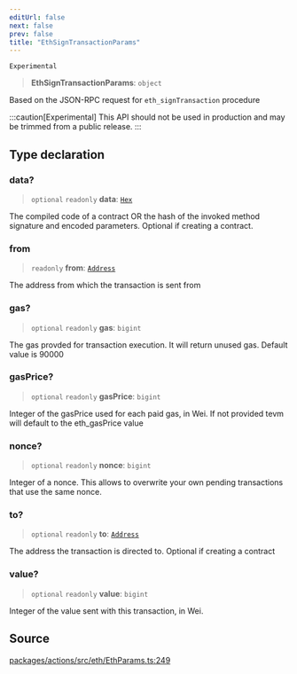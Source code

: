 ```yaml
---
editUrl: false
next: false
prev: false
title: "EthSignTransactionParams"
---
```


`Experimental`

> **EthSignTransactionParams**: `object`

Based on the JSON-RPC request for `eth_signTransaction` procedure

:::caution[Experimental]
This API should not be used in production and may be trimmed from a public release.
:::

## Type declaration

### data?

> `optional` `readonly` **data**: [`Hex`](/reference/tevm/actions/type-aliases/hex/)

The compiled code of a contract OR the hash of the invoked method signature and encoded parameters.
Optional if creating a contract.

### from

> `readonly` **from**: [`Address`](/reference/tevm/actions/type-aliases/address/)

The address from which the transaction is sent from

### gas?

> `optional` `readonly` **gas**: `bigint`

The gas provded for transaction execution. It will return unused gas.
Default value is 90000

### gasPrice?

> `optional` `readonly` **gasPrice**: `bigint`

Integer of the gasPrice used for each paid gas, in Wei.
If not provided tevm will default to the eth_gasPrice value

### nonce?

> `optional` `readonly` **nonce**: `bigint`

Integer of a nonce. This allows to overwrite your own pending transactions that use the same nonce.

### to?

> `optional` `readonly` **to**: [`Address`](/reference/tevm/actions/type-aliases/address/)

The address the transaction is directed to. Optional if
creating a contract

### value?

> `optional` `readonly` **value**: `bigint`

Integer of the value sent with this transaction, in Wei.

## Source

[packages/actions/src/eth/EthParams.ts:249](https://github.com/evmts/tevm-monorepo/blob/main/packages/actions/src/eth/EthParams.ts#L249)
